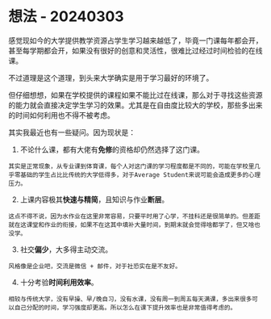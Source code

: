 # 想法 - 20240303

感觉现如今的大学提供教学资源占学生学习越来越低了，毕竟一门课每年都会开，甚至每学期都会开，如果没有很好的创意和灵活性，很难比过经过时间检验的在线课。

不过道理是这个道理，到头来大学确实是用于学习最好的环境了。

但仔细想想，如果在学校提供的课程如果不能比过在线课，那么对于寻找这些资源的能力就会直接决定学生学习的效果。尤其是在自由度比较大的学校，那些多出来的时间如何利用也不得不被考虑。

其实我最近也有一些疑问。因为现状是：

  1. 不论什么课，都有大佬有**免修**的资格却仍然选择了这门课。

    其实是正常现象，从专业课到体育课，每个人对这门课的学习程度都是不同的，可能在学校里几乎零基础的学生占比比传统的大学低得多，对于Average Student来说可能会造成更多的心理压力。

  2. 上课内容极其**快速与精简**，且知识与作业**断层**。

    这点不得不说，因为水作业在这里非常容易，只要平时用了心学，不挂科还是很简单的。但差距就在这课堂和作业的衔接，如果不在这其中填补大量时间，到期末就会觉得啥都学了，但又啥也没学。

  3. 社交**偏少**，大多得主动交流。

    风格像是企业吧，交流是微信 + 邮件，对于社恐实在是不友好。

  4. 十分考验**时间利用效率**。

    相较与传统大学，没有早操、早/晚自习，没有水课，没有周一到周五每天满课，多出来很多可以自己分配的时间，学习强度却更高。所以怎么在课下提升效率也是非常值得考虑的。